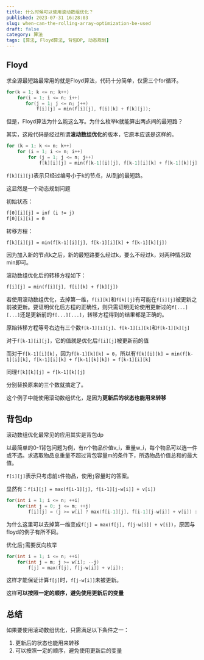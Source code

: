 ```yaml
---
title: 什么时候可以使用滚动数组优化？
published: 2023-07-31 16:28:03
slug: when-can-the-rolling-array-optimization-be-used
draft: false
category: 算法
tags: [算法, Floyd算法, 背包DP, 动态规划]
---
```


## Floyd

求全源最短路最常用的就是Floyd算法，代码十分简单，仅需三个for循环。

```cpp
for(k = 1; k <= n; k++)
    for(i = 1; i <= n; i++)
       for(j = 1; j <= n; j++)
           f[i][j] = min(f[i][j], f[i][k] + f[k][j]);
```

但是，Floyd算法为什么能这么写。为什么枚举k就能算出两点间的最短路？

其实，这段代码是经过所谓**滚动数组优化**的版本，它原本应该是这样的。

```cpp
for (k = 1; k <= n; k++)
    for (i = 1; i <= n; i++)
        for (j = 1; j <= n; j++)
            f[k][i][j] = min(f[k-1][i][j], f[k-1][i][k] + f[k-1][k][j]);
```

`f[k][i][j]`表示只经过编号小于k的节点，从i到j的最短路。

这显然是一个动态规划问题

初始状态：

```txt
f[0][i][j] = inf (i != j)
f[0][i][i] = 0
```

转移方程：  

```txt
f[k][i][j] = min(f[k-1][i][j], f[k-1][i][k] + f[k-1][k][j])
```

因为加入新的节点k之后，新的最短路要么经过k，要么不经过k，对两种情况取min即可。

滚动数组优化后的转移方程如下：

```txt
f[i][j] = min(f[i][j], f[i][k] + f[k][j])
```

若使用滚动数组优化，去掉第一维，`f[i][k]`和`f[k][j]`有可能在`f[i][j]`被更新之前被更新。要证明优化后方程的正确性，则只需证明无论使用更新过的`f[...][...]`还是更新前的`f[...][...]`，转移方程得到的结果都是正确的。

原始转移方程等号右边有三个数`f[k-1][i][j]`、`f[k-1][i][k]`和`f[k-1][k][j]`

对于`f[k-1][i][j]`，它的值就是优化后`f[i][j]`被更新前的值

而对于`f[k-1][i][k]`，因为`f[k-1][k][k] = 0`，所以有`f[k][i][k] = min(f[k-1][i][k], f[k-1][i][k] + f[k-1][k][k]) = f[k-1][i][k]`

同理`f[k][k][j] = f[k-1][k][j]`

分别替换原来的三个数就搞定了。

这个例子中能使用滚动数组优化，是因为**更新后的状态也能用来转移**

## 背包dp

滚动数组优化最常见的应用其实是背包dp

以最简单的0-1背包问题为例，有n个物品价值v_i，重量w_i，每个物品可以选一件或不选。求选取物品总重量不超过背包容量m的条件下，所选物品价值总和的最大值。

`f[i][j]`表示只考虑前`i`件物品，使用`j`容量时的答案。

显然有：`f[i][j] = max(f[i-1][j], f[i-1][j-w[i]] + v[i])`

```cpp
for(int i = 1; i <= n; ++i)
    for(int j = 0; j <= m; ++j)
        f[i][j] = (j >= w[i] ? max(f[i-1][j], f[i-1][j-w[i]] + v[i]) : f[i-1][j]);
```

为什么这里可以去掉第一维变成`f[j] = max(f[j], f[j-w[i]] + v[i])`，原因与floyd的例子有所不同。

优化后`j`需要反向枚举

```cpp
for(int i = 1; i <= n; ++i)
    for(int j = m; j >= w[i]; --j)
        f[j] = max(f[j], f[j-w[i]] + v[i]);
```

这样才能保证计算`f[j]`时，`f[j-w[i]]`未被更新。

这样**可以按照一定的顺序，避免使用更新后的变量**

## 总结

如果要使用滚动数组优化，只需满足以下条件之一：

1. 更新后的状态也能用来转移
2. 可以按照一定的顺序，避免使用更新后的变量
